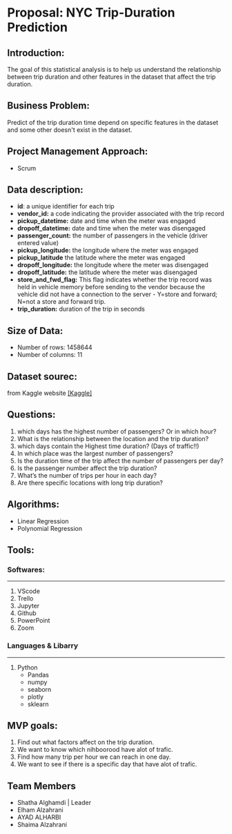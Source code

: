 # Proposal: NYC Trip-Duration Prediction
## Introduction:
The goal of this statistical analysis is to help us understand the relationship between trip duration and other features in the dataset that affect the trip duration.

## Business Problem:
Predict of the trip duration time depend on specific features in the dataset and some other doesn't exist in the dataset.
## Project Management Approach:
 - Scrum
 
## Data description:
- **id**:  a unique identifier for each trip
- **vendor_id:**  a code indicating the provider associated with the trip record
- **pickup_datetime:** date and time when the meter was engaged
- **dropoff_datetime:** date and time when the meter was disengaged
- **passenger_count:**  the number of passengers in the vehicle (driver entered value)
- **pickup_longitude:** the longitude where the meter was engaged
- **pickup_latitude**   the latitude where the meter was engaged
- **dropoff_longitude:** the longitude where the meter was disengaged
- **dropoff_latitude:**  the latitude where the meter was disengaged
- **store_and_fwd_flag:**  This flag indicates whether the trip record was held in vehicle memory before sending to the vendor because the vehicle did not have a connection to  the server - Y=store and forward; N=not a store and forward trip.
- **trip_duration:**  duration of the trip in seconds

## Size of Data:
  - Number of rows: 1458644
  - Number of columns: 11
## Dataset sourec:
from Kaggle website [[Kaggle]](https://www.kaggle.com/c/nyc-taxi-trip-duration/data)

## Questions:
1. which days has the highest number of passengers? Or in which hour?
2. What is the relationship between the location and the trip duration?
3. which days contain the Highest time duration? (Days of traffic!!)
4. In which place was the largest number of passengers?
5. Is the duration time of the trip affect the number of passengers per day?
6. Is the passenger number affect the trip duration?
7. What’s the number of trips per hour in each day?
8. Are there specific locations with long trip duration? 

## Algorithms:
- Linear Regression
- Polynomial Regression

## Tools:
### Softwares:
<hr>

1. VScode
2. Trello
3. Jupyter
4. Github
5. PowerPoint
6. Zoom

### Languages & Libarry
<hr>

1. Python
   - Pandas
   - numpy
   - seaborn
   - plotly
   - sklearn
   
## MVP goals:
1. Find out what factors affect on the trip duration.
2. We want to know which nihboorood have alot of trafic.
3. Find how many trip per hour we can reach in one day.
4. We want to see if there is a specific day that have alot of trafic.

## Team Members
 - Shatha Alghamdi | Leader
 - Elham Alzahrani
 - AYAD ALHARBI
 - Shaima Alzahrani

